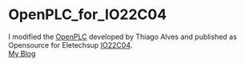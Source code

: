 # OpenPLC_for_IO22C04
I modified the <a href="https://www.openplcproject.com/">OpenPLC</a> developed by Thiago Alves and published as Opensource for Eletechsup <a href="https://ja.aliexpress.com/item/32787988935.html?spm=a2g0s.12269583.0.0.3eb11dd3khJARD">IO22C04</a>.</br>
<a href="https://blog.goo.ne.jp/soratobu_macaronipenguin">My Blog</a>
